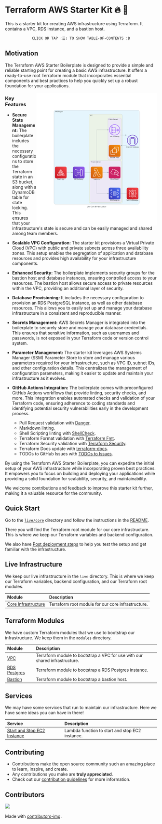 # Terraform AWS Starter Kit 🔥 🚀

This is a starter kit for creating AWS infrastructure using Terraform. It
contains a VPC, RDS instance, and a bastion host.

<div align="center">

```ocaml
CLICK OR TAP ❲☰❳ TO SHOW TABLE-OF-CONTENTS :D
```

</div> <!-- center -->

## Motivation

The Terraform AWS Starter Boilerplate is designed to provide a simple and reliable starting point for creating a basic AWS infrastructure. It offers a ready-to-use root Terraform module that incorporates essential components and best practices to help you quickly set up a robust foundation for your applications.

<picture>
  <source media="(prefers-color-scheme: dark)" alt="" align="right" width="400px" srcset="./tools/dac/live_core_infrastructure.png"/>
  <img alt="" align="right" width="400px" src="./tools/dac/live_core_infrastructure.png"/>
</picture>

### Key Features

- **Secure State Management:** The boilerplate includes the necessary configurations to store the Terraform state in an S3 bucket, along with a DynamoDB table for state locking. This ensures that your infrastructure's state is secure and can be easily managed and shared among team members.

- **Scalable VPC Configuration:** The starter kit provisions a Virtual Private Cloud (VPC) with public and private subnets across three availability zones. This setup enables the segregation of application and database resources and provides high availability for your infrastructure components.

- **Enhanced Security:** The boilerplate implements security groups for the bastion host and database instances, ensuring controlled access to your resources. The bastion host allows secure access to private resources within the VPC, providing an additional layer of security.

- **Database Provisioning:** It includes the necessary configuration to provision an RDS PostgreSQL instance, as well as other database resources. This allows you to easily set up and manage your database infrastructure in a consistent and reproducible manner.

- **Secrets Management:** AWS Secrets Manager is integrated into the boilerplate to securely store and manage your database credentials. This ensures that sensitive information, such as usernames and passwords, is not exposed in your Terraform code or version control system.

- **Parameter Management:** The starter kit leverages AWS Systems Manager (SSM) Parameter Store to store and manage various parameters required for your infrastructure, such as VPC ID, subnet IDs, and other configuration details. This centralizes the management of configuration parameters, making it easier to update and maintain your infrastructure as it evolves.

- **GitHub Actions Integration:** The boilerplate comes with preconfigured GitHub Actions workflows that provide linting, security checks, and more. This integration enables automated checks and validation of your Terraform code, ensuring adherence to coding standards and identifying potential security vulnerabilities early in the development process.

  - Pull Request validation with [Danger](https://danger.systems/js).
  - Markdown linting.
  - Shell Scripting linting with [ShellCheck](https://www.shellcheck.net).
  - Terraform Format validation with [Terraform Fmt](https://www.terraform.io/docs/commands/fmt.html).
  - Terraform Security validation with [Terraform Security](https://github.com/aquasecurity/tfsec).
  - Terraform Docs update with [terraform-docs](https://terraform-docs.io/).
  - TODOs to GitHub Issues with [TODOs to Issues](https://github.com/alstr/todo-to-issue-action).

By using the Terraform AWS Starter Boilerplate, you can expedite the initial setup of your AWS infrastructure while incorporating proven best practices. It empowers you to focus on building and deploying your applications while providing a solid foundation for scalability, security, and maintainability.

We welcome contributions and feedback to improve this starter kit further, making it a valuable resource for the community.

## Quick Start

Go to the [`live/core`](./live/core) directory and follow the instructions in the
[README](./live/core/README.md).

There you will find the Terraform root module for our core infrastructure. This
is where we keep our Terraform variables and backend configuration.

We also have [Post deployment steps](./live/core/README.md#post-deployment-steps)
to help you test the setup and get familiar with the infrastructure.

## Live Infrastructure

We keep our live infrastructure in the `live` directory. This is where we keep
our Terraform variables, backend configuration, and our Terraform root modules.

| Module                                       | Description                                        |
| :------------------------------------------- | :------------------------------------------------- |
| [Core Infrastructure](./live/core/README.md) | Terraform root module for our core infrastructure. |

## Terraform Modules

We have custom Terraform modules that we use to bootstrap our infrastructure. We
keep them in the `modules` directory.

| Module                                             | Description                                                                 |
| :------------------------------------------------- | :-------------------------------------------------------------------------- |
| [VPC](./modules/vpc/README.md)                     | Terraform module to bootstrap a VPC for use with our shared infrastructure. |
| [RDS Postgres](./modules/rds-postgresql/README.md) | Terraform module to bootstrap a RDS Postgres instance.                      |
| [Bastion](./modules/bastion/README.md)             | Terraform module to bootstrap a bastion host.                               |

## Services

We may have some services that run to maintain our infrastructure. Here we have some ideas
you can have in there!

| Service                                                                                                                          | Description                                     |
| :------------------------------------------------------------------------------------------------------------------------------- | :---------------------------------------------- |
| [Start and Stop EC2 Instance](https://github.com/nanlabs/devops-reference/tree/main/examples/serverless-start-stop-ec2-instance) | Lambda function to start and stop EC2 instance. |

## Contributing

- Contributions make the open source community such an amazing place to learn, inspire, and create.
- Any contributions you make are **truly appreciated**.
- Check out our [contribution guidelines](./CONTRIBUTING.md) for more information.

## Contributors

<a href="https://github.com/nanlabs/terraform-aws-starter/contributors">
  <img src="https://contrib.rocks/image?repo=nanlabs/terraform-aws-starter"/>
</a>

Made with [contributors-img](https://contrib.rocks).
